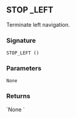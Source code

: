 ## STOP \_LEFT

Terminate left navigation.


### Signature

`STOP_LEFT ()`


### Parameters

`None`


### Returns

\`None
\`